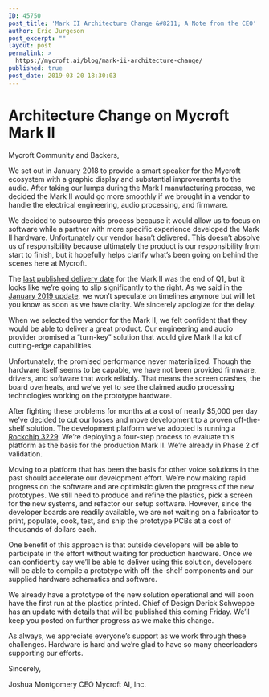 ```yaml
---
ID: 45750
post_title: 'Mark II Architecture Change &#8211; A Note from the CEO'
author: Eric Jurgeson
post_excerpt: ""
layout: post
permalink: >
  https://mycroft.ai/blog/mark-ii-architecture-change/
published: true
post_date: 2019-03-20 18:30:03
---
```

<h1>Architecture Change on Mycroft Mark II</h1>
Mycroft Community and Backers,

We set out in January 2018 to provide a smart speaker for the Mycroft ecosystem with a graphic display and substantial improvements to the audio. After taking our lumps during the Mark I manufacturing process, we decided the Mark II would go more smoothly if we brought in a vendor to handle the electrical engineering, audio processing, and firmware.

We decided to outsource this process because it would allow us to focus on software while a partner with more specific experience developed the Mark II hardware. Unfortunately our vendor hasn’t delivered. This doesn’t absolve us of responsibility because ultimately the product is our responsibility from start to finish, but it hopefully helps clarify what’s been going on behind the scenes here at Mycroft.

The <a href="https://mycroft.ai/blog/mark-ii-update-delivery-timeline-and-progress/#so-when-will-it-ship" target="_blank" rel="noopener noreferrer">last published delivery date</a> for the Mark II was the end of Q1, but it looks like we’re going to slip significantly to the right. As we said in the <a href="https://mycroft.ai/blog/mark-ii-update-january-2019-current-progress/" target="_blank" rel="noopener noreferrer">January 2019 update</a>, we won’t speculate on timelines anymore but will let you know as soon as we have clarity. We sincerely apologize for the delay.

When we selected the vendor for the Mark II, we felt confident that they would be able to deliver a great product. Our engineering and audio provider promised a “turn-key” solution that would give Mark II a lot of cutting-edge capabilities.

Unfortunately, the promised performance never materialized. Though the hardware itself seems to be capable, we have not been provided firmware, drivers, and software that work reliably. That means the screen crashes, the board overheats, and we’ve yet to see the claimed audio processing technologies working on the prototype hardware.

After fighting these problems for months at a cost of nearly $5,000 per day we’ve decided to cut our losses and move development to a proven off-the-shelf solution. The development platform we’ve adopted is running a <a href="http://rock-chips.com/a/en/products/RK32_Series/2016/1109/799.html" target="_blank" rel="noopener noreferrer">Rockchip 3229</a>. We’re deploying a four-step process to evaluate this platform as the basis for the production Mark II. We’re already in Phase 2 of validation.

Moving to a platform that has been the basis for other voice solutions in the past should accelerate our development effort. We’re now making rapid progress on the software and are optimistic given the progress of the new prototypes. We still need to produce and refine the plastics, pick a screen for the new systems, and refactor our setup software. However, since the developer boards are readily available, we are not waiting on a fabricator to print, populate, cook, test, and ship the prototype PCBs at a cost of thousands of dollars each.

One benefit of this approach is that outside developers will be able to participate in the effort without waiting for production hardware. Once we can confidently say we’ll be able to deliver using this solution, developers will be able to compile a prototype with off-the-shelf components and our supplied hardware schematics and software.

We already have a prototype of the new solution operational and will soon have the first run at the plastics printed. Chief of Design Derick Schweppe has an update with details that will be published this coming Friday. We’ll keep you posted on further progress as we make this change.

As always, we appreciate everyone’s support as we work through these challenges. Hardware is hard and we’re glad to have so many cheerleaders supporting our efforts.

Sincerely,

Joshua Montgomery
CEO
Mycroft AI, Inc.